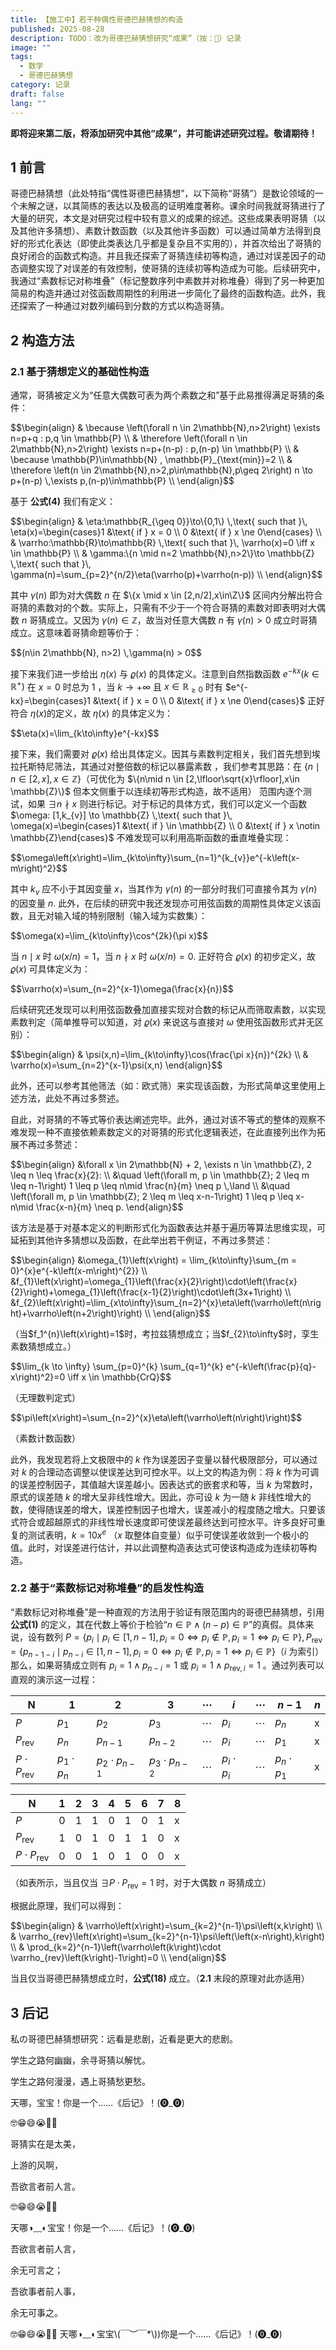 ```yaml
---
title: 【施工中】若干种偶性哥德巴赫猜想的构造
published: 2025-08-28
description: TODO：改为哥德巴赫猜想研究“成果”（按：💩）记录
image: ""
tags:
  - 数学
  - 哥德巴赫猜想
category: 记录
draft: false
lang: ""
---
```


**即将迎来第二版，将添加研究中其他“成果”，并可能讲述研究过程。敬请期待！**

## 1 前言

哥德巴赫猜想（此处特指“偶性哥德巴赫猜想”，以下简称“哥猜”）是数论领域的一个未解之谜，以其简练的表达以及极高的证明难度著称。课余时间我就哥猜进行了大量的研究，本文是对研究过程中较有意义的成果的综述。这些成果表明哥猜（以及其他许多猜想）、素数计数函数（以及其他许多函数）可以通过简单方法得到良好的形式化表达（即使此类表达几乎都是复杂且不实用的），并首次给出了哥猜的良好闭合的函数式构造。并且我还探索了哥猜连续初等构造，通过对误差因子的动态调整实现了对误差的有效控制，使哥猜的连续初等构造成为可能。后续研究中，我通过“素数标记对称堆叠”（标记整数序列中素数并对称堆叠）得到了另一种更加简易的构造并通过对弦函数周期性的利用进一步简化了最终的函数构造。此外，我还探索了一种通过对数列编码到分数的方式以构造哥猜。

## 2 构造方法

### 2.1 基于猜想定义的基础性构造

通常，哥猜被定义为“任意大偶数可表为两个素数之和”基于此易推得满足哥猜的条件：

<script async src="https://cdn.bootcdn.net/ajax/libs/mathjax/3.2.2/es5/tex-mml-chtml.min.js"></script>
<script>
MathJax = {
  tex: {
    inlineMath: [['$', '$'], ['\\(', '\\)']]
    outlineMath: [['$$', '$$'], ['\\[', '\\]']]
  },
  svg: {
    fontCache: 'global'
  }
};
</script>

<p>$$\begin{align}
& \because \left(\forall n \in 2\mathbb{N},n>2\right) \exists n=p+q : p,q \in \mathbb{P} \\
& \therefore \left(\forall n \in 2\mathbb{N},n>2\right) \exists n=p+(n-p) : p,(n-p) \in \mathbb{P} \\
& \because \mathbb{P}\in\mathbb{N} , \mathbb{P}_{\text{min}}=2 \\
& \therefore \left(n \in 2\mathbb{N},n>2,p\in\mathbb{N},p\geq 2\right) n \to p+(n-p) \,\exists p,(n-p)\in\mathbb{P} \\
\end{align}$$</p>

基于 **公式(4)** 我们有定义：

<p>$$\begin{align}
& \eta:\mathbb{R_{\geq 0}}\to\{0,1\} \,\text{ such that }\, \eta(x)=\begin{cases}1 &\text{ if } x = 0 \\ 0 &\text{ if } x \ne 0\end{cases} \\
& \varrho:\mathbb{R}\to\mathbb{R} \,\text{ such that }\, \varrho(x)=0 \iff x \in \mathbb{P} \\
& \gamma:\{n \mid n=2 \mathbb{N},n>2\}\to \mathbb{Z} \,\text{ such that }\, \gamma(n)=\sum_{p=2}^{n/2}\eta(\varrho(p)+\varrho(n-p)) \\
\end{align}$$</p>

其中 $\gamma(n)$ 即为对大偶数 $n$ 在 $\{x \mid x \in [2,n/2],x\in\Z\}$ 区间内分解出符合哥猜的素数对的个数。实际上，只需有不少于一个符合哥猜的素数对即表明对大偶数 $n$ 哥猜成立。又因为 $\gamma(n) \in \mathbb{Z}$，故当对任意大偶数 $n$ 有 $\gamma(n) > 0$ 成立时哥猜成立。这意味着哥猜命题等价于：

<p>$$(n\in 2\mathbb{N}, n>2) \,\gamma(n) > 0$$</p>

接下来我们进一步给出 $\eta(x)$ 与 $\varrho(x)$ 的具体定义。注意到自然指数函数 $e^{-kx}(k\in \mathbb{R}^{+})$ 在 $x=0$ 时总为 $1$ ，当 $k\to+\infty$ 且 $x\in \mathbb{R}_{\geq 0}$ 时有 $e^{-kx}=\begin{cases}1 &\text{ if } x = 0 \\ 0 &\text{ if } x \ne 0\end{cases}$ 正好符合 $\eta(x)$的定义，故 $\eta(x)$ 的具体定义为：

<p>$$\eta(x)=\lim_{k\to\infty}e^{-kx}$$</p>

接下来，我们需要对 $\varrho(x)$ 给出具体定义。因其与素数判定相关，我们首先想到埃拉托斯特尼筛法，其通过对整倍数的标记以暴露素数 ，我们参考其思路：在 $\{n\mid n \in [2,x],x\in \mathbb{Z}\}$（可优化为 $\{n\mid n \in [2,\lfloor\sqrt{x}\rfloor],x\in \mathbb{Z}\}$ 但本文侧重于以连续初等形式构造，故不适用） 范围内逐个测试，如果 $\exists n \nmid x$ 则进行标记。对于标记的具体方式，我们可以定义一个函数 $\omega: [1,k_{v}] \to \mathbb{Z} \,\text{ such that }\, \omega(x)=\begin{cases}1 &\text{ if } \in \mathbb{Z} \\ 0 &\text{ if } x \notin \mathbb{Z}\end{cases}$ 不难发现可以利用高斯函数的垂直堆叠实现：

<p>$$\omega\left(x\right)=\lim_{k\to\infty}\sum_{n=1}^{k_{v}}e^{-k\left(x-m\right)^2}$$</p>

其中 $k_{v}$ 应不小于其因变量 $x$，当其作为 $\gamma(n)$ 的一部分时我们可直接令其为 $\gamma(n)$ 的因变量 $n$. 此外，在后续的研究中我还发现亦可用弦函数的周期性具体定义该函数，且无对输入域的特别限制（输入域为实数集）：

<p>$$\omega(x)=\lim_{k\to\infty}\cos^{2k}(\pi x)$$</p>

当 $n \mid x$ 时 $\omega(x/n)=1$，当 $n \nmid x$ 时 $\omega(x/n)=0$. 正好符合 $\varrho(x)$ 的初步定义，故 $\varrho(x)$ 可具体定义为：

<p>$$\varrho(x)=\sum_{n=2}^{x-1}\omega(\frac{x}{n})$$</p>

后续研究还发现可以利用弦函数叠加直接实现对合数的标记从而筛取素数，以实现素数判定（简单推导可以知道，对 $\varrho(x)$ 来说这与直接对 $\omega$ 使用弦函数形式并无区别）：

<p>$$\begin{align}
& \psi(x,n)=\lim_{k\to\infty}\cos(\frac{\pi x}{n})^{2k} \\
& \varrho(x)=\sum_{n=2}^{x-1}\psi(x,n)
\end{align}$$</p>

此外，还可以参考其他筛法（如：欧式筛）来实现该函数，为形式简单这里使用上述方法，此处不再过多赘述。

自此，对哥猜的不等式等价表达阐述完毕。此外，通过对该不等式的整体的观察不难发现一种不直接依赖素数定义的对哥猜的形式化逻辑表述，在此直接列出作为拓展不再过多赘述：

<p>$$\begin{align}
&\forall x \in 2\mathbb{N} + 2, \exists n \in \mathbb{Z}, 2 \leq n \leq \frac{x}{2}: \\
&\quad \left(\forall m, p \in \mathbb{Z}; 2 \leq m \leq n-1\right) 1 \leq p \leq n\mid \frac{n}{m} \neq p \,\land \\
&\quad \left(\forall m, p \in \mathbb{Z}; 2 \leq m \leq x-n-1\right) 1 \leq p \leq x-n\mid \frac{x-n}{m} \neq p.
\end{align}$$</p>

该方法是基于对基本定义的判断形式化为函数表达并基于遍历等算法思维实现，可延拓到其他许多猜想以及函数，在此举出若干例证，不再过多赘述：

<p>$$\begin{align}
&\omega_{1}\left(x\right) = \lim_{k\to\infty}\sum_{m = 0}^{x}e^{-k\left(x-m\right)^{2}} \\
&f_{1}\left(x\right)=\omega_{1}\left(\frac{x}{2}\right)\cdot\left(\frac{x}{2}\right)+\omega_{1}\left(\frac{x-1}{2}\right)\cdot\left(3x+1\right) \\
&f_{2}\left(x\right)=\lim_{x\to\infty}\sum_{n=2}^{x}\eta\left(\varrho\left(n\right)+\varrho\left(n+2\right)\right) \\
\end{align}$$</p>
（当$f_1^{n}\left(x\right)=1$时，考拉兹猜想成立；当$f_{2}\to\infty$时，孪生素数猜想成立。）

<p>$$\lim_{k \to \infty} \sum_{p=0}^{k} \sum_{q=1}^{k} e^{-k\left(\frac{p}{q}-x\right)^2}=0 \iff x \in \mathbb{CrQ}$$</p>
（无理数判定式）

<p>$$\pi\left(x\right)=\sum_{n=2}^{x}\eta\left(\varrho\left(n\right)\right)$$</p>
（素数计数函数）

此外，我发现若将上文极限中的 $k$ 作为误差因子变量以替代极限部分，可以通过对 $k$ 的合理动态调整以使误差达到可控水平。以上文的构造为例：将 $k$ 作为可调的误差控制因子，其值越大误差越小。因表达式的嵌套求和等，当 $k$ 为常数时，原式的误差随 $k$ 的增大呈非线性增大。因此，亦可设 $k$ 为一随 $k$ 非线性增大的数，使得随误差的增大，误差控制因子也增大，误差减小的程度随之增大。只要该式符合或超越原式的非线性增长速度即可使误差最终达到可控水平。许多良好可重复的测试表明，$k=10x^{e}$ （$x$ 取整体自变量）似乎可使误差收敛到一个极小的值。此时，对误差进行估计，并以此调整构造表达式可使该构造成为连续初等构造。

### 2.2 基于“素数标记对称堆叠”的启发性构造

“素数标记对称堆叠”是一种直观的方法用于验证有限范围内的哥德巴赫猜想，引用 **公式(1)** 的定义，其在代数上等价于检验“$n\in\mathbb{P} \land (n-p)\in\mathbb{P}$”的真假。具体来说，设有数列 $P=\{p_{i} \mid p_{i} \in [1,n-1], p_{i}=0 \iff p_{i}\notin\mathbb{P}, p_{i}=1 \iff p_{i}\in\mathbb{P}\}, P_{\text{rev}}=\{p_{n-1-i} \mid p_{n-i} \in [1,n-1], p_{i}=0 \iff p_{i}\notin\mathbb{P}, p_{i}=1 \iff p_{i}\in\mathbb{P}\}$（$i$ 为索引）那么，如果哥猜成立则有 $p_{i}=1 \land p_{n-i}=1$ 或 $p_{i}=1 \land p_{\text{rev},i}=1$ 。通过列表可以直观的演示这一过程：

|  N  |  1  |  2  |  3  |  $\cdots$  |  $i$  |  $\cdots$  |  $n-1$  |  $n$  |
| --- | --- | --- | --- | --- | --- | --- | --- | --- |
| $P$ |  $p_{1}$  |  $p_{2}$  |  $p_{3}$  |  $\cdots$  |  $p_{i}$  |  $\cdots$  |  $p_{n}$  |  x  |
| $P_{\text{rev}}$|  $p_{n}$  |  $p_{n-1}$  |  $p_{n-2}$  |   $\cdots$  |  $p_{i}$  |  $\cdots$  |  $p_{1}$  |  x  |
| $P\cdot P_{\text{rev}}$|  $p_{1}\cdot p_{n}$  |  $p_{2}\cdot p_{n-1}$  |  $p_{3}\cdot p_{n-2}$  |   $\cdots$  |  $p_{i}\cdot p_{i}$  |  $\cdots$  |  $p_{n}\cdot p_{1}$  |  x  |

|  N  |  1  |  2  |  3  |  4  |  5  |  6  |  7  |  8  |
| --- | --- | --- | --- | --- | --- | --- | --- | --- |
| $P$ |  0  |  1  |  1  |  0  |  1  |  0  |  1  |  x  |
| $P_{\text{rev}}$|  1  |  0  |  1  |  0  |  1  |  1  |  0  |  x  |
|$P\cdot P_{\text{rev}}$|  0  |  0  |  1  |  0  |  1  |  0  |  0  |  x  |

（如表所示，当且仅当 $\exists P\cdot P_{\text{rev}}=1$ 时，对于大偶数 $n$ 哥猜成立）

根据此原理，我们可以得到：

<p>$$\begin{align}
& \varrho\left(x\right)=\sum_{k=2}^{n-1}\psi\left(x,k\right) \\
& \varrho_{rev}\left(x\right)=\sum_{k=2}^{n-1}\psi\left(\left(x-n\right),k\right) \\
& \prod_{k=2}^{n-1}\left(\varrho\left(k\right)\cdot \varrho_{rev}\left(k\right)-1\right)=0 \\
\end{align}$$</p>

当且仅当哥德巴赫猜想成立时，**公式(18)** 成立。（**2.1** 末段的原理对此亦适用）

## 3 后记

私の哥德巴赫猜想研究：远看是悲剧，近看是更大的悲剧。

学生之路何幽幽，余寻哥猜以解忧。

学生之路何漫漫，遇上哥猜愁更愁。

天哪，宝宝！你是一个……《后记》！(⓿_⓿)

🤓😁😄😭🐷🤡

哥猜实在是太美，

上游的风啊，

吾欲言者前人言。

🤓😁😄😭🐷🤡

天哪◑﹏◐宝宝！你是一个……《后记》！(⓿_⓿)

吾欲言者前人言，

余无可言之；

吾欲事者前人事，

余无可事之。

🤓😁😄😭🐷🤡
天哪◑﹏◐宝宝\\(￣︶￣*\\))你是一个……《后记》！(⓿_⓿)
